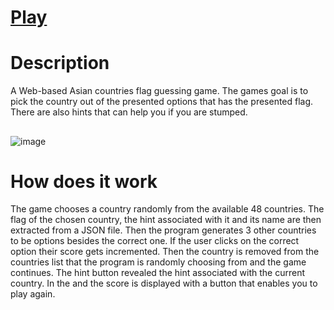 # [Play](https://Davo0416.github.io/FlagGuessingGame/)

# **Description**
A Web-based Asian countries flag guessing game. The games goal is to pick the country out of the presented options that has the presented flag. There are also hints that can help you if you are stumped.
## 
![image](https://github.com/user-attachments/assets/d39ad4bb-5c43-4357-a2d4-ed0071246e38)

# **How does it work**
The game chooses a country randomly from the available 48 countries. The flag of the chosen country, the hint associated with it and its name are then extracted from a JSON file. Then the program generates 3 other countries to be options besides the correct one. If the user clicks on the correct option their score gets incremented.
Then the country is removed from the countries list that the program is randomly choosing from and the game continues. The hint button revealed the hint associated with the current country. In the and the score is displayed with a button that enables you to play again.
